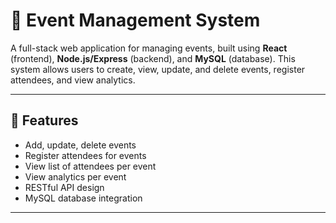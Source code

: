 # 🎉 Event Management System

A full-stack web application for managing events, built using **React** (frontend), **Node.js/Express** (backend), and **MySQL** (database). This system allows users to create, view, update, and delete events, register attendees, and view analytics.

---

## 🚀 Features

- Add, update, delete events
- Register attendees for events
- View list of attendees per event
- View analytics per event
- RESTful API design
- MySQL database integration

---



